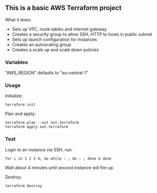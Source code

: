 ## This is a basic AWS Terraform project

What it does:

- Sets up VPC, route tables and internet gateway
- Creates a security group to allow SSH, HTTP to hosts in public 
subnet
- Sets up launch configuration for instances
- Creates an autoscaling group
- Creates a scale up and scale down policies

### Variables

"AWS_REGION" defaults to "eu-central-1"

### Usage

Initialize:

    terraform init

Plan and apply:

    terraform plan --out out.terraform
    terraform apply out.terraform

### Test

Login to an instance via SSH, run:

    for i in 1 2 3 4; do while : ; do : ; done & done

Wait about 4 minutes until second instance will fire up.

Destroy:

    terraform destroy